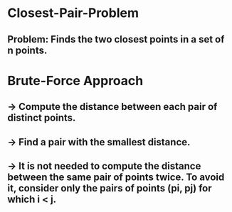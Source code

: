# Closest-Pair-Problem
## Problem: Finds the two closest points in a set of n points.
# Brute-Force Approach
## -> Compute the distance between each pair of distinct points.
## -> Find a pair with the smallest distance. 
## -> It is not needed to compute the distance between the same pair of points twice. To avoid it, consider only the pairs of points (pi, pj) for which i < j.
